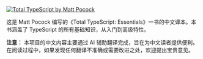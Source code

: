<a href="https://totaltypescript.com/"><img src="https://res.cloudinary.com/total-typescript/image/upload/v1699022610/book-github-banner_2x_z1ahit.png" alt="Total TypeScript by Matt Pocock" /></a>

这是 Matt Pocock 编写的《Total TypeScript: Essentials》一书的中文译本。本书涵盖了 TypeScript 的所有基础知识，从入门到高级特性。

**注意：** 本项目的中文内容主要通过 AI 辅助翻译完成，旨在为中文读者提供便利。在阅读过程中，如果发现任何翻译不准确或需要改进之处，欢迎提出宝贵意见。
